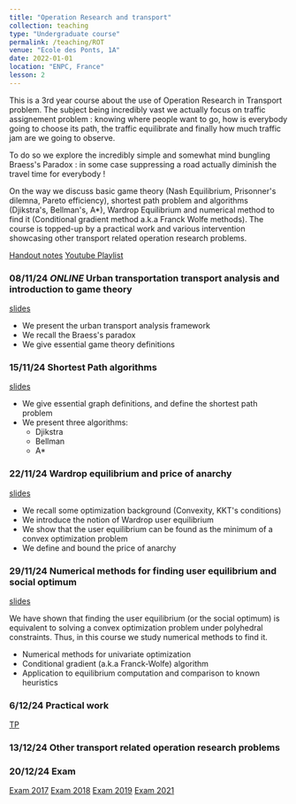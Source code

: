 ```yaml
---
title: "Operation Research and transport"
collection: teaching
type: "Undergraduate course"
permalink: /teaching/ROT
venue: "Ecole des Ponts, 1A"
date: 2022-01-01
location: "ENPC, France"
lesson: 2
---
```


This is a 3rd year course about the use of Operation Research in Transport problem.
The subject being incredibly vast we actually focus on traffic assignement problem : knowing where people want to go, how is everybody going to choose its path, the traffic equilibrate and finally how much traffic jam are we going to observe.

To do so we explore the incredibly simple and somewhat mind bungling Braess's Paradox : in some case suppressing a road actually diminish the travel time for everybody !

On the way we discuss basic game theory (Nash Equilibrium, Prisonner's dilemna, Pareto efficiency), shortest path problem and algorithms (Djikstra's, Bellman's, A*), Wardrop Equilibrium and numerical method to find it (Conditional gradient method a.k.a Franck Wolfe methods).
The course is topped-up by a practical work and various intervention showcasing other transport related operation research problems.

[Handout notes](../files/teaching/ROT/ROT_poly.pdf) [Youtube Playlist](https://www.youtube.com/playlist?list=PLWbSa0uhIdsbox7eHDOVDN1MoUi5TRacG)

### 08/11/24 *ONLINE* Urban transportation transport analysis and introduction to game theory 

[slides](../files/teaching/ROT/ROT-1.pdf)

- We present the urban transport analysis framework
- We recall the Braess's paradox
- We give essential game theory definitions

### 15/11/24 Shortest Path algorithms

[slides](../files/teaching/ROT/ROT-2.pdf)

- We give essential graph definitions, and define the shortest path problem
- We present three algorithms:
  - Djikstra
  - Bellman
  - A*

### 22/11/24 Wardrop equilibrium and price of anarchy

[slides](../files/teaching/ROT/ROT-3.pdf)

- We recall some optimization background (Convexity, KKT's conditions)
- We introduce the notion of Wardrop user equilibrium
- We show that the user equilibrium can be found as the minimum of a convex optimization problem
- We define and bound the price of anarchy

### 29/11/24 Numerical methods for finding user equilibrium and social optimum

[slides](../files/teaching/ROT/ROT-4.pdf)

We have shown that finding the user equilibrium (or the social optimum) is equivalent to solving a convex optimization problem under polyhedral constraints.
Thus, in this course we study numerical methods to find it.

- Numerical methods for univariate optimization
- Conditional gradient (a.k.a Franck-Wolfe) algorithm
- Application to equilibrium computation and comparison to known heuristics

### 6/12/24 Practical work

[TP](https://gdalle.github.io/ROT-TP/)

### 13/12/24 Other transport related operation research problems

### 20/12/24 Exam
[Exam 2017](../files/teaching/ROT/DS_2017.pdf)
[Exam 2018](../files/teaching/ROT/DS_2018.pdf)
[Exam 2019](../files/teaching/ROT/DS_2019.pdf)
[Exam 2021](../files/teaching/ROT/DS_2021.pdf)
